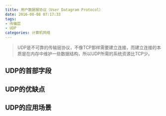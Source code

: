 ```yaml
---
title: 用户数据报协议（User Datagram Protocol）
date: 2016-08-08 07:17:33
tags: 
- 传输层
- UDP
categories: 计算机网络
---
```


> UDP是不可靠的传输层协议，不像TCP那样需要建立连接，而建立连接的本质是在内存中维护一些数据结构，所以UDP所需的系统资源比TCP少。

<!-- more -->

## UDP的首部字段

## UDP的优缺点

## UDP的应用场景
